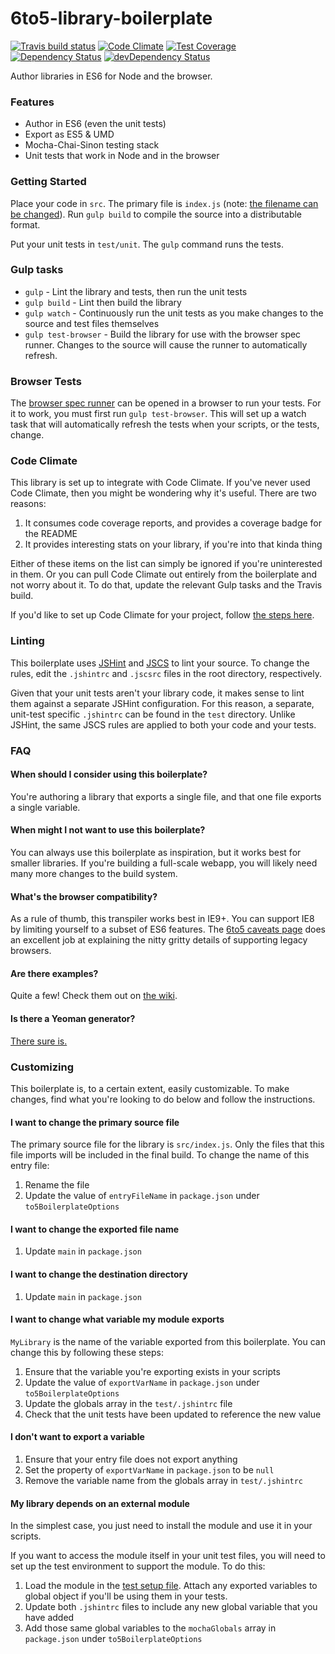 # 6to5-library-boilerplate
[![Travis build status](http://img.shields.io/travis/6to5/6to5-library-boilerplate.svg?style=flat)](https://travis-ci.org/6to5/6to5-library-boilerplate)
[![Code Climate](https://codeclimate.com/github/6to5/6to5-library-boilerplate/badges/gpa.svg)](https://codeclimate.com/github/6to5/6to5-library-boilerplate)
[![Test Coverage](https://codeclimate.com/github/6to5/6to5-library-boilerplate/badges/coverage.svg)](https://codeclimate.com/github/6to5/6to5-library-boilerplate)
[![Dependency Status](https://david-dm.org/6to5/6to5-library-boilerplate.svg)](https://david-dm.org/6to5/6to5-library-boilerplate)
[![devDependency Status](https://david-dm.org/6to5/6to5-library-boilerplate/dev-status.svg)](https://david-dm.org/6to5/6to5-library-boilerplate#info=devDependencies)

Author libraries in ES6 for Node and the browser.

### Features

- Author in ES6 (even the unit tests)
- Export as ES5 & UMD
- Mocha-Chai-Sinon testing stack
- Unit tests that work in Node and in the browser

### Getting Started

Place your code in `src`. The primary file is `index.js` (note:
[the filename can be changed](https://github.com/6to5/6to5-library-boilerplate#i-want-to-change-the-primary-source-file)).
Run `gulp build` to compile the source into a distributable format.

Put your unit tests in `test/unit`. The `gulp` command runs the tests.

### Gulp tasks

- `gulp` - Lint the library and tests, then run the unit tests
- `gulp build` - Lint then build the library
- `gulp watch` - Continuously run the unit tests as you make changes to the source
   and test files themselves
- `gulp test-browser` - Build the library for use with the browser spec runner.
  Changes to the source will cause the runner to automatically refresh.

### Browser Tests

The [browser spec runner](https://github.com/6to5/6to5-library-boilerplate/blob/master/test/runner.html)
can be opened in a browser to run your tests. For it to work, you must first run `gulp test-browser`. This
will set up a watch task that will automatically refresh the tests when your scripts, or the tests, change.

### Code Climate

This library is set up to integrate with Code Climate. If you've never used Code Climate, then you might be wondering
why it's useful. There are two reasons:

1. It consumes code coverage reports, and provides a coverage badge for the README
2. It provides interesting stats on your library, if you're into that kinda thing

Either of these items on the list can simply be ignored if you're uninterested in them. Or you can pull Code Climate
out entirely from the boilerplate and not worry about it. To do that, update the relevant Gulp tasks and the Travis
build.

If you'd like to set up Code Climate for your project, follow [the steps here](https://github.com/6to5/6to5-library-boilerplate/wiki/Code-Climate).

### Linting

This boilerplate uses [JSHint](http://jshint.com/docs/options/)
and [JSCS](http://jscs.info/rules.html) to lint your source. To change the rules,
edit the `.jshintrc` and `.jscsrc` files in the root directory, respectively.

Given that your unit tests aren't your library code, it makes sense to
lint them against a separate JSHint configuration. For this reason, a
separate, unit-test specific `.jshintrc` can be found in the `test`
directory. Unlike JSHint, the same JSCS rules are applied to both your code
and your tests.

### FAQ

#### When should I consider using this boilerplate?

You're authoring a library that exports a single file, and that one file
exports a single variable.

#### When might I not want to use this boilerplate?

You can always use this boilerplate as inspiration, but it works best for smaller libraries.
If you're building a full-scale webapp, you will likely need many more changes to the build system.

#### What's the browser compatibility?

As a rule of thumb, this transpiler works best in IE9+. You can support IE8 by limiting yourself
to a subset of ES6 features. The [6to5 caveats page](http://6to5.org/docs/usage/caveats/) does an
excellent job at explaining the nitty gritty details of supporting legacy browsers.

#### Are there examples?

Quite a few! Check them out on [the wiki](https://github.com/6to5/6to5-library-boilerplate/wiki/Examples).

#### Is there a Yeoman generator?

[There sure is.](https://github.com/thejameskyle/generator-es6-library-boilerplate)

### Customizing

This boilerplate is, to a certain extent, easily customizable. To make changes,
find what you're looking to do below and follow the instructions.

#### I want to change the primary source file

The primary source file for the library is `src/index.js`. Only the files that this
file imports will be included in the final build. To change the name of this entry file:

1. Rename the file
2. Update the value of `entryFileName` in `package.json` under `to5BoilerplateOptions`

#### I want to change the exported file name

1. Update `main` in `package.json`

#### I want to change the destination directory

1. Update `main` in `package.json`

#### I want to change what variable my module exports

`MyLibrary` is the name of the variable exported from this boilerplate. You can change this by following
these steps:

1. Ensure that the variable you're exporting exists in your scripts
2. Update the value of `exportVarName` in `package.json` under `to5BoilerplateOptions`
3. Update the globals array in the `test/.jshintrc` file
4. Check that the unit tests have been updated to reference the new value

#### I don't want to export a variable

1. Ensure that your entry file does not export anything
2. Set the property of `exportVarName` in `package.json` to be `null`
3. Remove the variable name from the globals array in `test/.jshintrc`

#### My library depends on an external module

In the simplest case, you just need to install the module and use it in your scripts.

If you want to access the module itself in your unit test files, you will need to set up the
test environment to support the module. To do this:

1. Load the module in the [test setup file](https://github.com/6to5/6to5-library-boilerplate/blob/master/test/setup/setup.js).
  Attach any exported variables to global object if you'll be using them in your tests.
2. Update both `.jshintrc` files to include any new global variable that you have added
3. Add those same global variables to the `mochaGlobals` array in `package.json` under
  `to5BoilerplateOptions`
